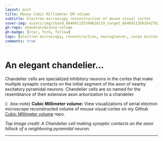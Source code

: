 ```yaml
---
layout: post
title: Mouse Cubic Millimeter EM volume
subtitle: Electron microscopy reconstruction of mouse visual cortex
cover-img: assets/img/chand_864691135349628119_target_864691135616427625.png
gh-repo: shandran/minnie-volume
gh-badge: [star, fork, follow]
tags: [electron microscopy, reconstruction, neuroglancer, iarpa microns, brain, cerebral cortex]
comments: true
---
```


# An elegant chandelier...

Chandelier cells are specialized inhibitory neurons in the cortex that make multiple synaptic contacts on the initial segment of the axon of nearby excitatory pyramidal neurons. Chandelier cells are so named for the resemblance of their extensive axon arborization to a chandelier.

{: .box-note}
**Cubic Millimeter volume:** View visualizations of serial electron microscope reconstructed volume of mouse visual cortex on my Github [Cubic Millimeter volume](https://github.com/shandran/minnie-volume) repo.

*Top image credit: A Chandelier cell making synaptic contacts on the axon hillock of a neighboring pyramidal neuron.*

***
